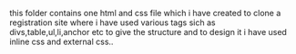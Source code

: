 this folder contains one html and css file which i have created to clone a registration site where i have used various tags sich as divs,table,ul,li,anchor etc to give the structure and to design it i have used inline css and external css..
